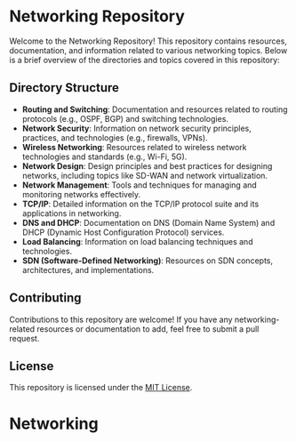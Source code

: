 # Networking Repository

Welcome to the Networking Repository! This repository contains resources, documentation, and information related to various networking topics. Below is a brief overview of the directories and topics covered in this repository:

## Directory Structure

- **Routing and Switching**: Documentation and resources related to routing protocols (e.g., OSPF, BGP) and switching technologies.
- **Network Security**: Information on network security principles, practices, and technologies (e.g., firewalls, VPNs).
- **Wireless Networking**: Resources related to wireless network technologies and standards (e.g., Wi-Fi, 5G).
- **Network Design**: Design principles and best practices for designing networks, including topics like SD-WAN and network virtualization.
- **Network Management**: Tools and techniques for managing and monitoring networks effectively.
- **TCP/IP**: Detailed information on the TCP/IP protocol suite and its applications in networking.
- **DNS and DHCP**: Documentation on DNS (Domain Name System) and DHCP (Dynamic Host Configuration Protocol) services.
- **Load Balancing**: Information on load balancing techniques and technologies.
- **SDN (Software-Defined Networking)**: Resources on SDN concepts, architectures, and implementations.

## Contributing

Contributions to this repository are welcome! If you have any networking-related resources or documentation to add, feel free to submit a pull request.

## License

This repository is licensed under the [MIT License](LICENSE).

# Networking
